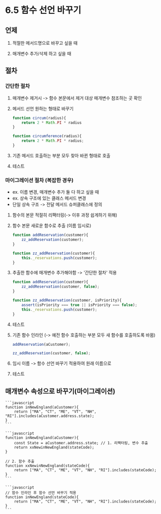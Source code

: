 # 6.5 함수 선언 바꾸기

## 언제

1) 적절한 메서드명으로 바꾸고 싶을 때

2) 매개변수 추가/삭제 하고 싶을 때

## 절차

### 간단한 절차

1) 매개변수 제거시 -> 함수 본문에서 제거 대상 매개변수 참조하는 곳 확인

2) 메서드 선언 원하는 형태로 바꾸기

    ``` javascript
    function circum(radius){
        return 2 * Math.PI * radius
    }
    ```

    ```javascript
    function circumference(radius){
        return 2 * Math.PI * radius;
    }

    ```

3) 기존 메서드 호출하는 부분 모두 찾아 바뀐 형태로 호출

4) 테스트

### 마이그레이션 절차 (복잡한 경우)

- ex. 이름 변경, 매개변수 추가 둘 다 하고 싶을 때
- ex. 상속 구조에 있는 클래스 메서드 변경
- 단일 상속 구조 -> 전달 메서드 슈퍼클래스에 정의

1) 함수의 본문 적절히 리팩터링(-> 이후 과정 쉽게하기 위해)

2) 함수 본문 새로운 함수로 추출 (이름 임시로)

    ```javascript
    function addReservation(customer){
        zz_addReservation(customer);
    }

    function zz_addReservation(customer){
        this._reservations.push(customer);
    }
    ```

3) 추출한 함수에 매개변수 추가해야함 -> '간단한 절차' 적용

    ```javascript
    function addReservation(customer){
        zz_addReservation(customer, false);
    }

    function zz_addReservation(customer, isPriority){
        assert(isPriority === true || isPriority === false);
        this._reservations.push(customer);
    }
    ```

4) 테스트

5) 기존 함수 인라인 (-> 예전 함수 호출하는 부분 모두 새 함수를 호출하도록 바뀜)

    ```javascript
    addReservation(aCustomer);
    ```

    ```javascript
    zz_addReservation(customer, false);
    ```

6) 임시 이름 -> 함수 선언 바꾸기 적용하여 원래 이름으로

7) 테스트


## 매개변수 속성으로 바꾸기(마이그레이션)

    ```javascript
    function inNewEngland(aCustomer){
        return ["MA", "CT", "ME", "VT", "NH", "RI"].includes(aCustomer.address.state);
    }
    ```

    ```javascript
    function inNewEngland(aCustomer){
        const State = aCustomer.address.state; // 1. 리팩터링, 변수 추출
        return xxNewinNewEngland(stateCode); 
    }

    // 2. 함수 추출
    function xxNewinNewEngland(stateCode){
        return ["MA", "CT", "ME", "VT", "NH", "RI"].includes(stateCode);
    }
    ```

    ```javascript
    // 함수 인라인 후 함수 선언 바꾸기 적용
    function inNewEngland(stateCode){
        return ["MA", "CT", "ME", "VT", "NH", "RI"].includes(stateCode);
    }
    ```

